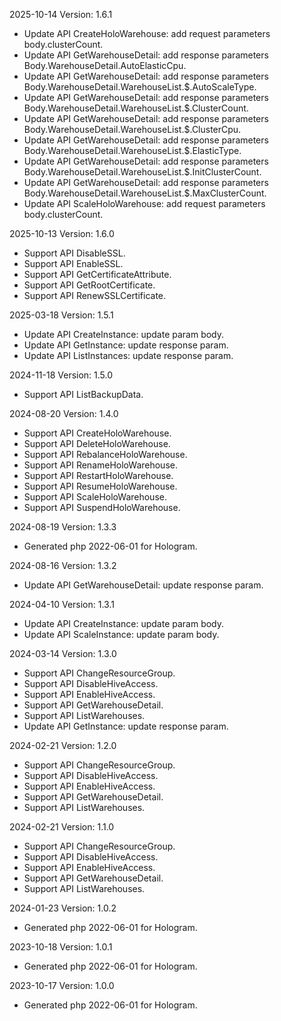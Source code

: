 2025-10-14 Version: 1.6.1
- Update API CreateHoloWarehouse: add request parameters body.clusterCount.
- Update API GetWarehouseDetail: add response parameters Body.WarehouseDetail.AutoElasticCpu.
- Update API GetWarehouseDetail: add response parameters Body.WarehouseDetail.WarehouseList.$.AutoScaleType.
- Update API GetWarehouseDetail: add response parameters Body.WarehouseDetail.WarehouseList.$.ClusterCount.
- Update API GetWarehouseDetail: add response parameters Body.WarehouseDetail.WarehouseList.$.ClusterCpu.
- Update API GetWarehouseDetail: add response parameters Body.WarehouseDetail.WarehouseList.$.ElasticType.
- Update API GetWarehouseDetail: add response parameters Body.WarehouseDetail.WarehouseList.$.InitClusterCount.
- Update API GetWarehouseDetail: add response parameters Body.WarehouseDetail.WarehouseList.$.MaxClusterCount.
- Update API ScaleHoloWarehouse: add request parameters body.clusterCount.


2025-10-13 Version: 1.6.0
- Support API DisableSSL.
- Support API EnableSSL.
- Support API GetCertificateAttribute.
- Support API GetRootCertificate.
- Support API RenewSSLCertificate.


2025-03-18 Version: 1.5.1
- Update API CreateInstance: update param body.
- Update API GetInstance: update response param.
- Update API ListInstances: update response param.


2024-11-18 Version: 1.5.0
- Support API ListBackupData.


2024-08-20 Version: 1.4.0
- Support API CreateHoloWarehouse.
- Support API DeleteHoloWarehouse.
- Support API RebalanceHoloWarehouse.
- Support API RenameHoloWarehouse.
- Support API RestartHoloWarehouse.
- Support API ResumeHoloWarehouse.
- Support API ScaleHoloWarehouse.
- Support API SuspendHoloWarehouse.


2024-08-19 Version: 1.3.3
- Generated php 2022-06-01 for Hologram.

2024-08-16 Version: 1.3.2
- Update API GetWarehouseDetail: update response param.


2024-04-10 Version: 1.3.1
- Update API CreateInstance: update param body.
- Update API ScaleInstance: update param body.


2024-03-14 Version: 1.3.0
- Support API ChangeResourceGroup.
- Support API DisableHiveAccess.
- Support API EnableHiveAccess.
- Support API GetWarehouseDetail.
- Support API ListWarehouses.
- Update API GetInstance: update response param.


2024-02-21 Version: 1.2.0
- Support API ChangeResourceGroup.
- Support API DisableHiveAccess.
- Support API EnableHiveAccess.
- Support API GetWarehouseDetail.
- Support API ListWarehouses.


2024-02-21 Version: 1.1.0
- Support API ChangeResourceGroup.
- Support API DisableHiveAccess.
- Support API EnableHiveAccess.
- Support API GetWarehouseDetail.
- Support API ListWarehouses.


2024-01-23 Version: 1.0.2
- Generated php 2022-06-01 for Hologram.

2023-10-18 Version: 1.0.1
- Generated php 2022-06-01 for Hologram.

2023-10-17 Version: 1.0.0
- Generated php 2022-06-01 for Hologram.

